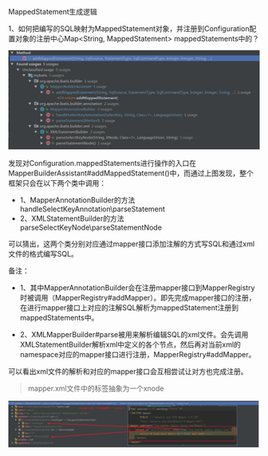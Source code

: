 

MappedStatement生成逻辑




1、如何把编写的SQL映射为MappedStatement对象，并注册到Configuration配置对象的注册中心Map<String, MappedStatement> mappedStatements中的？


![](../../pic/2020-06-29/2020-06-29-15-42-50.png)


发现对Configuration.mappedStatements进行操作的入口在MapperBuilderAssistant#addMappedStatement()中，而通过上图发现，整个框架只会在以下两个类中调用：

- 1、MapperAnnotationBuilder的方法handleSelectKeyAnnotation\parseStatement
- 2、XMLStatementBuilder的方法parseSelectKeyNode\parseStatementNode

可以猜出，这两个类分别对应通过mapper接口添加注解的方式写SQL和通过xml文件的格式编写SQL。


备注：

- 1、其中MapperAnnotationBuilder会在注册mapper接口到MapperRegistry时被调用（MapperRegistry#addMapper）。即先完成mapper接口的注册，在进行mapper接口上对应的注解SQL解析为mappedStatement注册到mappedStatements中。

- 2、XMLMapperBuilder#parse被用来解析编辑SQL的xml文件。会先调用XMLStatementBuilder解析xml中定义的各个节点，然后再对当前xml的namespace对应的mapper接口进行注册，MapperRegistry#addMapper。

可以看出xml文件的解析和对应的mapper接口会互相尝试让对方也完成注册。







> mapper.xml文件中的标签抽象为一个xnode

![](../../pic/2020-06-29/2020-06-29-17-08-34.png)






